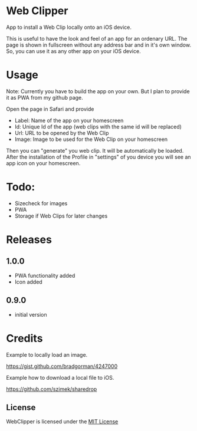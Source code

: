 # Web Clipper

App to install a Web Clip locally onto an iOS device.

This is useful to have the look and feel of an app for an ordenary URL. The page
is shown in fullscreen without any address bar and in it's own window. So, you
can use it as any other app on your iOS device.

# Usage

Note: Currently you have to build the app on your own. But I plan to provide it
as PWA from my github page.

Open the page in Safari and provide
* Label: Name of the app on your homescreen
* Id: Unique Id of the app (web clips with the same id will be replaced)
* Url: URL to be opened by the Web Clip
* Image: Image to be used for the Web Clip on your homescreen

Then you can "generate" you web clip. It will be automatically be loaded.
After the installation of the Profile in "settings" of you device you
will see an app icon on your homescreen.

# Todo:

* Sizecheck for images
* PWA
* Storage if Web Clips for later changes

# Releases

## 1.0.0

* PWA functionality added
* Icon added

## 0.9.0

* initial version
  
# Credits

Example to locally load an image.

https://gist.github.com/bradgorman/4247000

Example how to download a local file to iOS.

https://github.com/szimek/sharedrop

## License

WebClipper is licensed under the [MIT License](https://tldrlegal.com/l/mit)